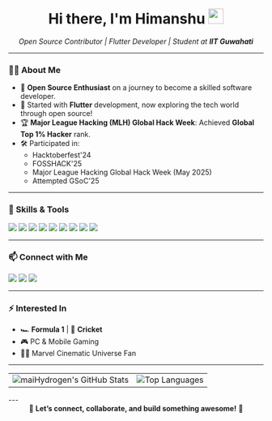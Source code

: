 <!-- Hi there, I'm Himanshu 👋 -->
<h1 align="center">Hi there, I'm Himanshu <img src="https://media.giphy.com/media/hvRJCLFzcasrR4ia7z/giphy.gif" height="30px"></h1>
<p align="center">
  <em>Open Source Contributor | Flutter Developer | Student at <b>IIT Guwahati</b></em>
</p>

---

### 🧑‍💻 About Me

- 🎯 **Open Source Enthusiast** on a journey to become a skilled software developer.
- 🚀 Started with **Flutter** development, now exploring the tech world through open source!
- 🏆 **Major League Hacking (MLH) Global Hack Week**: Achieved **Global Top 1% Hacker** rank.
- 🛠️ Participated in:
  - Hacktoberfest'24
  - FOSSHACK'25
  - Major League Hacking Global Hack Week (May 2025)
  - Attempted GSoC'25

---

### 💼 Skills & Tools

<p>
  <img src="https://img.shields.io/badge/Flutter-02569B?style=flat&logo=flutter&logoColor=white"/>
  <img src="https://img.shields.io/badge/Dart-0175C2?style=flat&logo=dart&logoColor=white"/>
  <img src="https://img.shields.io/badge/Figma-F24E1E?style=flat&logo=figma&logoColor=white"/>
  <img src="https://img.shields.io/badge/JavaScript-F7DF1E?style=flat&logo=javascript&logoColor=black"/>
  <img src="https://img.shields.io/badge/HTML5-E34F26?style=flat&logo=html5&logoColor=white"/>
  <img src="https://img.shields.io/badge/CSS3-1572B6?style=flat&logo=css3&logoColor=white"/>
  <img src="https://img.shields.io/badge/Python-3776AB?style=flat&logo=python&logoColor=white"/>
  <img src="https://img.shields.io/badge/MongoDB-47A248?style=flat&logo=mongodb&logoColor=white"/>
  <img src="https://img.shields.io/badge/Android-3DDC84?style=flat&logo=android&logoColor=white"/>
</p>

---

### 📫 Connect with Me

<p>
  <a href="https://www.linkedin.com/in/himanshu-rajput-02980429a"><img src="https://img.shields.io/badge/LinkedIn-blue?style=flat&logo=linkedin&logoColor=white" /></a>
  <a href="https://www.instagram.com/maihydrogen"><img src="https://img.shields.io/badge/Instagram-E4405F?style=flat&logo=instagram&logoColor=white" /></a>
  <a href="https://discord.com/users/maiHydrogen"><img src="https://img.shields.io/badge/Discord-5865F2?style=flat&logo=discord&logoColor=white" /></a>
</p>

---

### ⚡ Interested In

- 🏎️ **Formula 1** | 🏏 **Cricket** 
- 🎮 PC & Mobile Gaming
- 🦸‍♂️ Marvel Cinematic Universe Fan

---

<p align="center">
  <table>
    <tr>
      <td>
        <img src="https://github-readme-stats.vercel.app/api?username=maiHydrogen&show_icons=true&theme=swift" alt="maiHydrogen's GitHub Stats" />
      </td>
      <td>
        <img src="https://github-readme-stats.vercel.app/api/top-langs/?username=maiHydrogen&layout=compact&theme=swift" alt="Top Languages"/>
      </td>
    </tr>
  </table>
</p>
<!-- <p align="center">
  <img src="https://github-readme-streak-stats.herokuapp.com/?user=maiHydrogen&theme=radical" alt="GitHub Streak" />
</p> -->
---

<div align="center">
  🚀 <b>Let’s connect, collaborate, and build something awesome!</b> 🚀
</div>

<!--
**maiHydrogen/maiHydrogen** is a ✨ _special_ ✨ repository because its `README.md` (this file) appears on your GitHub profile.

Here are some ideas to get you started:

- 🔭 I’m currently working on ...
- 🌱 I’m currently learning ...
- 👯 I’m looking to collaborate on ...
- 🤔 I’m looking for help with ...
- 💬 Ask me about ...
- 📫 How to reach me: ...
- 😄 Pronouns: ...
- ⚡ Fun fact: ...
-->

